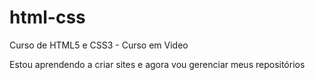 # html-css
Curso de HTML5 e CSS3 - Curso em Video

Estou aprendendo a criar sites e agora vou gerenciar meus repositórios
